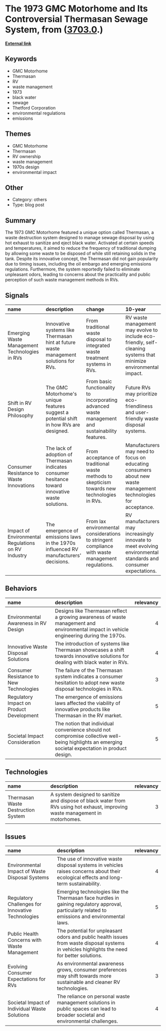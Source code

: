# __The 1973 GMC Motorhome and Its Controversial Thermasan Sewage System__, from ([3703.0](https://kghosh.substack.com/p/3703.0).)

__[External link](https://www.thedrive.com/news/culture/gmc-made-a-motorhome-that-pumped-sewage-through-its-exhaust-on-purpose)__



## Keywords

* GMC Motorhome
* Thermasan
* RV
* waste management
* 1973
* black water
* sewage
* Thetford Corporation
* environmental regulations
* emissions

## Themes

* GMC Motorhome
* Thermasan
* RV ownership
* waste management
* 1970s design
* environmental impact

## Other

* Category: others
* Type: blog post

## Summary

The 1973 GMC Motorhome featured a unique option called Thermasan, a waste destruction system designed to manage sewage disposal by using hot exhaust to sanitize and eject black water. Activated at certain speeds and temperatures, it aimed to reduce the frequency of traditional dumping by allowing some waste to be disposed of while still retaining solids in the tank. Despite its innovative concept, the Thermasan did not gain popularity due to timing issues, including the oil embargo and emerging emissions regulations. Furthermore, the system reportedly failed to eliminate unpleasant odors, leading to concerns about the practicality and public perception of such waste management methods in RVs.

## Signals

| name                                               | description                                                                                       | change                                                                                           | 10-year                                                                                                           | driving-force                                                                                                |   relevancy |
|:---------------------------------------------------|:--------------------------------------------------------------------------------------------------|:-------------------------------------------------------------------------------------------------|:------------------------------------------------------------------------------------------------------------------|:-------------------------------------------------------------------------------------------------------------|------------:|
| Emerging Waste Management Technologies in RVs      | Innovative systems like Thermasan hint at future waste management solutions for RVs.              | From traditional waste disposal to integrated waste treatment systems in RVs.                    | RV waste management may evolve to include eco-friendly, self-cleaning systems that minimize environmental impact. | Growing environmental awareness and stricter regulations on waste management in recreational vehicles.       |           4 |
| Shift in RV Design Philosophy                      | The GMC Motorhome's unique features suggest a potential shift in how RVs are designed.            | From basic functionality to incorporating advanced waste management and sustainability features. | Future RVs may prioritize eco-friendliness and user-friendly waste disposal systems.                              | Demand for more sustainable and user-centric travel solutions in the face of climate change.                 |           3 |
| Consumer Resistance to Waste Innovations           | The lack of adoption of Thermasan indicates consumer hesitance toward innovative waste solutions. | From acceptance of traditional waste methods to skepticism towards new technologies in RVs.      | Manufacturers may need to focus on educating consumers about new waste management technologies for acceptance.    | Consumer preferences for reliability and simplicity in RV features despite technological advancements.       |           4 |
| Impact of Environmental Regulations on RV Industry | The emergence of emissions laws in the 1970s influenced RV manufacturers' decisions.              | From lax environmental considerations to stringent compliance with waste management regulations. | RV manufacturers may increasingly innovate to meet evolving environmental standards and consumer expectations.    | Increasing regulatory pressure and public demand for sustainable practices in all industries, including RVs. |           5 |

## Behaviors

| name                                     | description                                                                                                                                       |   relevancy |
|:-----------------------------------------|:--------------------------------------------------------------------------------------------------------------------------------------------------|------------:|
| Environmental Awareness in RV Design     | Designs like Thermasan reflect a growing awareness of waste management and environmental impact in vehicle engineering during the 1970s.          |           4 |
| Innovative Waste Disposal Solutions      | The introduction of systems like Thermasan showcases a shift towards innovative solutions for dealing with black water in RVs.                    |           4 |
| Consumer Resistance to New Technologies  | The failure of the Thermasan system indicates a consumer hesitation to adopt new waste disposal technologies in RVs.                              |           3 |
| Regulatory Impact on Product Development | The emergence of emissions laws affected the viability of innovative products like Thermasan in the RV market.                                    |           5 |
| Societal Impact Consideration            | The notion that individual convenience should not compromise collective well-being highlights an emerging societal expectation in product design. |           5 |

## Technologies

| name                               | description                                                                                                                    |   relevancy |
|:-----------------------------------|:-------------------------------------------------------------------------------------------------------------------------------|------------:|
| Thermasan Waste Destruction System | A system designed to sanitize and dispose of black water from RVs using hot exhaust, improving waste management in motorhomes. |           3 |

## Issues

| name                                              | description                                                                                                                                     |   relevancy |
|:--------------------------------------------------|:------------------------------------------------------------------------------------------------------------------------------------------------|------------:|
| Environmental Impact of Waste Disposal Systems    | The use of innovative waste disposal systems in vehicles raises concerns about their ecological effects and long-term sustainability.           |           4 |
| Regulatory Challenges for Innovative Technologies | Emerging technologies like the Thermasan face hurdles in gaining regulatory approval, particularly related to emissions and environmental laws. |           5 |
| Public Health Concerns with Waste Management      | The potential for unpleasant odors and public health issues from waste disposal systems in vehicles highlights the need for better solutions.   |           4 |
| Evolving Consumer Expectations for RVs            | As environmental awareness grows, consumer preferences may shift towards more sustainable and cleaner RV technologies.                          |           3 |
| Societal Impact of Individual Waste Solutions     | The reliance on personal waste management solutions in public spaces can lead to broader societal and environmental challenges.                 |           4 |